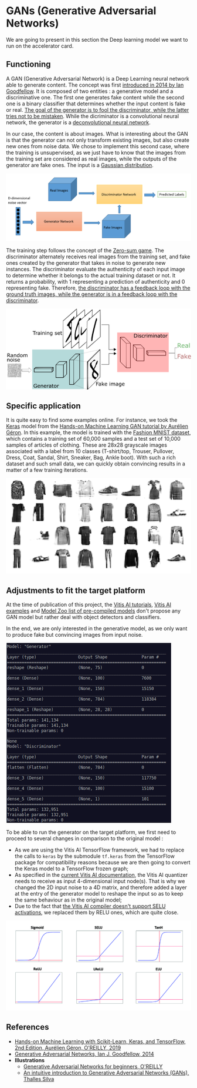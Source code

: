 # GANs (Generative Adversarial Networks)
We are going to present in this section the Deep learning model we want to run on the accelerator card.

## Functioning
A GAN (Generative Adversarial Network) is a Deep Learning neural network able to generate content. The concept was first [introduced in 2014 by Ian Goodfellow](https://arxiv.org/abs/1406.2661 "Generative Adversarial Networks").
It is composed of two entities : a generative model and a discriminative one. The first one generates fake content while the second one is a binary classifier that determines whether the input content is fake or real. [The goal of the generator is to fool the discriminator, while the latter tries not to be mistaken](https://towardsdatascience.com/understanding-generative-adversarial-networks-gans-cd6e4651a29 "Understanding Generative Adversarial Networks (GANs)"). While the dicriminator is a convolutional neural network, the generator is a [deconvolutional neural network](https://searchenterpriseai.techtarget.com/definition/deconvolutional-networks-deconvolutional-neural-networks "Deconvolutional networks").

In our case, the content is about images. What is interesting about the GAN is that the generator can not only transform existing images, but also create new ones from noise data. We chose to implement this second case, where the training is unsupervised, as we just have to know that the images from the training set are considered as real images, while the outputs of the generator are fake ones. The input is a [Gaussian distribution](https://www.probabilitycourse.com/chapter4/4_2_3_normal.php "Normal distribution"). 

![GAN Network 2](IMAGES/gan_2.png)

The training step follows the concept of the [Zero-sum game](https://www.investopedia.com/terms/z/zero-sumgame.asp "Zero-Sum Game"). The discriminator alternately receives real images from the training set, and fake ones created by the generator that takes in noise to generate new instances. The discriminator evaluate the authenticity of each input image to determine whether it belongs to the actual training dataset or not. It returns a probability, with 1 representing a prediction of authenticity and 0 representing fake. Therefore, [the discriminator has a feedback loop with the ground truth images, while the generator is in a feedback loop with the discriminator](https://wiki.pathmind.com/generative-adversarial-network-gan "A Beginner's Guide to Generative Adversarial Networks (GANs)").

![GAN Network](IMAGES/gan.png)

## Specific application
It is quite easy to find some examples online. For instance, we took the [Keras](https://keras.io/ "Keras") model from the [Hands-on Machine Learning GAN tutorial by Aurélien Géron](https://github.com/ageron/handson-ml2/blob/master/17_autoencoders_and_gans.ipynb "GAN with Keras"). In this example, the model is trained with the [Fashion MNIST dataset](https://www.kaggle.com/zalando-research/fashionmnist "Fashion MNIST"), which contains a training set of 60,000 samples and a test set of 10,000 samples of articles of clothing. These are 28x28 grayscale images associated with a label from 10 classes (T-shirt/top, Trouser, Pullover, Dress, Coat, Sandal, Shirt, Sneaker, Bag, Ankle boot).
With such a rich dataset and such small data, we can quickly obtain convincing results in a matter of a few training iterations.

![Fashion MNIST data](IMAGES/fashion_mnist.png)

## Adjustments to fit the target platform
At the time of publication of this project, the [Vitis AI tutorials](https://github.com/Xilinx/Vitis-Tutorials/tree/master/Machine_Learning "Vitis AI tutorials"), [Vitis AI examples](https://github.com/Xilinx/Vitis-AI/blob/master/demo/Vitis-AI-Library/README.md "Vitis AI examples") and [Model Zoo list of pre-compiled models](https://github.com/Xilinx/Vitis-AI/tree/master/models/AI-Model-Zoo "Model Zoo") don't propose any GAN model but rather deal with object detectors and classifiers.

In the end, we are only interested in the generative model, as we only want to produce fake but convincing images from input noise. 

![Keras model summary](IMAGES/summary.png)

To be able to run the generator on the target platform, we first need to proceed to several changes in comparison to the original model :
- As we are using the Vitis AI TensorFlow framework, we had to replace the calls to ```keras``` by the submodule ```tf.keras``` from the TensorFlow package for compatibility reasons because we are then going to convert the Keras model to a TensorFlow frozen graph;
- As specified in the [current Vitis AI documentation](https://www.xilinx.com/html_docs/xilinx2019_2/vitis_doc/tensorflow_1x.html "vai_q_tensorflow"), the Vitis AI quantizer needs to receive as input 4-dimensional input node(s). That is why we changed the 2D input noise to a 4D matrix, and therefore added a layer at the entry of the generator model to reshape the input so as to keep the same behaviour as in the original model;
- Due to the fact that [the Vitis AI compiler doesn't support SELU activations](https://www.xilinx.com/html_docs/xilinx2019_2/vitis_doc/compiling_model.html#lah1605503013889__section_a3t_f2y_ykb "Supported OPs and DPU Limitations
Currently Supported Operators"), we replaced them by RELU ones, which are quite close. 

![Activation functions](IMAGES/activations.png)

## References
- [Hands-on Machine Learning with Scikit-Learn, Keras, and TensorFlow, 2nd Edition, Aurélien Géron, O'REILLY, 2019](https://www.oreilly.com/library/view/hands-on-machine-learning/9781492032632/ "Hands-on Machine Learning with Scikit-Learn, Keras, and TensorFlow")
- [Generative Adversarial Networks, Ian J. Goodfellow, 2014](https://arxiv.org/abs/1406.2661 "Generative Adversarial Networks")
- **Illustrations**
  - [Generative Adversarial Networks for beginners, O'REILLY](https://www.oreilly.com/content/generative-adversarial-networks-for-beginners/ "Generative Adversarial Networks for beginners")
  - [An intuitive introduction to Generative Adversarial Networks (GANs), Thalles Silva](https://www.freecodecamp.org/news/an-intuitive-introduction-to-generative-adversarial-networks-gans-7a2264a81394/ "An intuitive introduction to Generative Adversarial Networks (GANs)")
